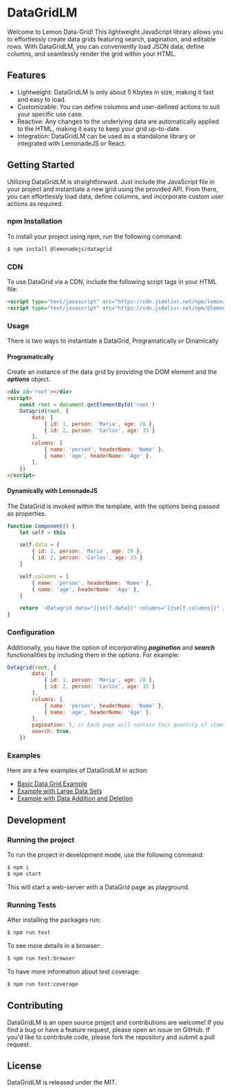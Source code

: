 # DataGridLM

Welcome to Lemon Data-Grid! This lightweight JavaScript library allows you to effortlessly create data grids featuring search, pagination, and editable rows. With DataGridLM, you can conveniently load JSON data, define columns, and seamlessly render the grid within your HTML.

## Features

- Lightweight: DataGridLM is only about 5 Kbytes in size, making it fast and easy to load.
- Customizable: You can define columns and user-defined actions to suit your specific use case.
- Reactive: Any changes to the underlying data are automatically applied to the HTML, making it easy to keep your grid up-to-date.
- Integration: DataGridLM can be used as a standalone library or integrated with LemonadeJS or React.

## Getting Started

Utilizing DataGridLM is straightforward. Just include the JavaScript file in your project and instantiate a new grid using the provided API. From there, you can effortlessly load data, define columns, and incorporate custom user actions as required.

### npm Installation

To install your project using npm, run the following command:
```bash
$ npm install @lemonadejs/datagrid
```    

### CDN

To use DataGrid via a CDN, include the following script tags in your HTML file:
```html
<script type="text/javascript" src="https://cdn.jsdelivr.net/npm/lemonadejs/dist/lemonade.min.js"></script>
<script type="text/javascript" src="https://cdn.jsdelivr.net/npm/@lemonadejs/datagrid/dist/index.min.js"></script>
```   
### Usage

There is two ways to instantiate a DataGrid, Programatically or Dinamically

#### Programatically

Create an instance of the data grid by providing the DOM element and the ***options*** object.

```html
<div id='root'></div>
<script>
    const root = document.getElementById('root')
    Datagrid(root, {
        data: [
            { id: 1, person: 'Maria', age: 28 },
            { id: 2, person: 'Carlos', age: 33 }
        ],
        columns: [
            { name: 'person', headerName: 'Name' },
            { name: 'age', headerName: 'Age' },
        ],
    })
</script>
```

#### Dynamically with LemonadeJS

The DataGrid is invoked within the template, with the options being passed as properties.


```javascript
function Component() {
    let self = this

    self.data = [
        { id: 1, person: 'Maria', age: 28 },
        { id: 2, person: 'Carlos', age: 33 }
    ]

    self.columns = [
        { name: 'person', headerName: 'Name' },
        { name: 'age', headerName: 'Age' },
    ]

    return `<Datagrid data="{{self.data}}" columns="{{self.columns}}" />`
}
```

### Configuration

Additionally, you have the option of incorporating ***pagination*** and ***search*** functionalities by including them in the options. For example:
```javascript
Datagrid(root, {
        data: [
            { id: 1, person: 'Maria', age: 28 },
            { id: 2, person: 'Carlos', age: 33 }
        ],
        columns: [
            { name: 'person', headerName: 'Name' },
            { name: 'age', headerName: 'Age' },
        ],
        pagination: 5, // Each page will contain this quantity of items.
        search: true,
    })
```
### Examples

Here are a few examples of DataGridLM in action:

- [Basic Data Grid Example](https://lemonadejs.net/components/datagrid#example-1)
- [Example with Large Data Sets](https://lemonadejs.net/components/datagrid#example-2)
- [Example with Data Addition and Deletion](https://lemonadejs.net/components/datagrid#example-3)

## Development

### Running the project

To run the project in development mode, use the following command:

```bash
$ npm i
$ npm start
```

This will start a web-server with a DataGrid page as playground. 

### Running Tests

After installing the packages run:

```bash
$ npm run test
```

To see more details in a browser:

```bash
$ npm run test:browser
```

To have more information about test coverage:

```bash
$ npm run test:coverage
```

## Contributing

DataGridLM is an open source project and contributions are welcome! If you find a bug or have a feature request, please open an issue on GitHub. If you'd like to contribute code, please fork the repository and submit a pull request.

## License

DataGridLM is released under the MIT.
